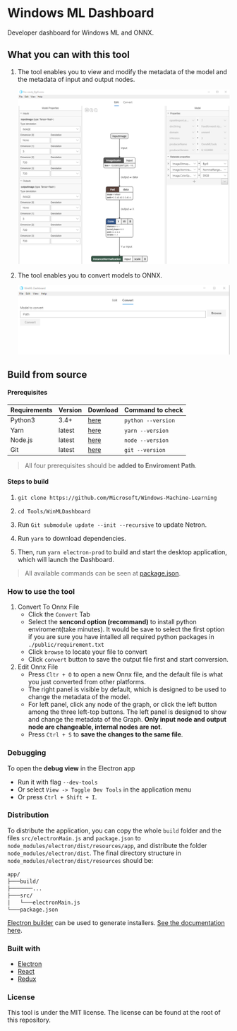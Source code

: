 # Windows ML Dashboard

Developer dashboard for Windows ML and ONNX.

## What you can with this tool
1. The tool enables you to view and modify the metadata of the model and the metadata of input and output nodes.

   <img src="./public/EditorView.png" width="700">
2. The tool enables you to convert models to ONNX.
   
   <img src="./public/ConverterView.png" width="700">

## Build from source

#### Prerequisites

|Requirements|Version|Download|Command to check|
|------------|-------|--------|----------------|
|Python3     |3.4+   |[here](https://www.python.org/)|`python --version`|
|Yarn        |latest |[here](https://yarnpkg.com/en/docs/install)|`yarn --version`|
|Node.js     |latest |[here](https://nodejs.org/en/)|`node --version`|
|Git         |latest |[here](https://git-scm.com/download/win)|`git --version`|

> All four prerequisites should be **added to Enviroment Path**.

#### Steps to build

1. `git clone https://github.com/Microsoft/Windows-Machine-Learning`

2. `cd Tools/WinMLDashboard`
3. Run `Git submodule update --init --recursive` to update Netron.
4. Run `yarn` to download dependencies. 
5. Then, run `yarn electron-prod` to build and start the desktop application, which will launch the Dashboard.

> All available commands can be seen at [package.json](package.json).

### How to use the tool

1. Convert To Onnx File
   * Click the `Convert` Tab
   * Select the **sencond option (recommand)** to install python enviroment(take minutes). It would be save to select the first option if you are sure you have intalled all required python packages in `./public/requirement.txt`
   * Click `browse` to locate your file to convert
   * Click `convert` button to save the output file first and start conversion.
2. Edit Onnx File
   * Press `Cltr + O` to open a new Onnx file, and the default file is what you just converted from other platforms.
   * The right panel is visible by default, which is designed to be used to change the metadata of the model.
   * For left panel, click any node of the graph, or click the left button among the three left-top buttons. The left panel is designed to show and change the metadata of the Graph. **Only input node and output node are changeable, internal nodes are not**.
   * Press `Ctrl + S` to **save the changes to the same file**.

### Debugging

To open the **debug view** in the Electron app

* Run it with flag `--dev-tools`
* Or select `View -> Toggle Dev Tools` in the application menu
* Or press `Ctrl + Shift + I`.

### Distribution

To distribute the application, you can copy the whole `build` folder and the files `src/electronMain.js` and `package.json` to `node_modules/electron/dist/resources/app`, and distribute the folder `node_modules/electron/dist`. The final directory structure in `node_modules/electron/dist/resources` should be:

```
app/
├───build/
├───────...
├───src/
│   └───electronMain.js
└───package.json
```

[Electron builder](https://github.com/electron-userland/electron-builder) can be used to generate installers. [See the documentation here](https://www.electron.build/).

### Built with

* [Electron](https://electronjs.org/)
* [React](https://reactjs.org/)
* [Redux](https://redux.js.org/)

### License

This tool is under the MIT license. The license can be found at the root of this repository.